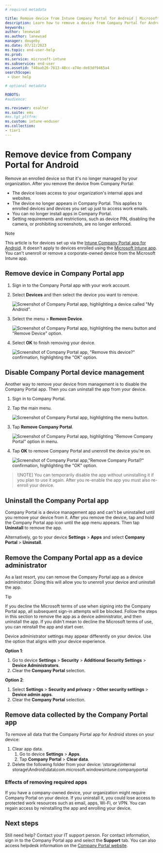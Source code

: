 ```yaml
---
# required metadata

title: Remove device from Intune Company Portal for Android | Microsoft Docs
description: Learn how to remove a device from Company Portal for Android and uninstall the Company Portal app.
keywords:
author: lenewsad
ms.author: lanewsad
manager: dougeby
ms.date: 07/12/2023
ms.topic: end-user-help
ms.prod:
ms.service: microsoft-intune
ms.subservice: end-user
ms.assetid: f40aab26-7613-48cc-a74e-de83df9465a4
searchScope:
 - User help

# optional metadata

ROBOTS:   
#audience:

ms.reviewer: esalter
ms.suite: ems
#ms.tgt_pltfrm:
ms.custom: intune-enduser
ms.collection:
- tier1
---
```


# Remove device from Company Portal for Android  

Remove an enrolled device so that it's no longer managed by your organization. After you remove the device from Company Portal:  

* The device loses access to your organization's internal apps and websites.   
* The device no longer appears in Company Portal. This applies to enrolled devices and devices you set up just to access work emails.  
* You can no longer install apps in Company Portal.  
* Setting requirements and restrictions, such as device PIN, disabling the camera, or prohibiting screenshots, are no longer enforced. 

> [!NOTE]
> This article is for devices set up via the [Intune Company Portal app for Android](https://play.google.com/store/apps/details?id=com.microsoft.windowsintune.companyportal). It doesn't apply to devices enrolled using the [Microsoft Intune app](https://play.google.com/store/apps/details?id=com.microsoft.intune). You can't unenroll or remove a corporate-owned device from the Microsoft Intune app.   

## Remove device in Company Portal app  
1. Sign in to the Company Portal app with your work account.  
2. Select **Devices** and then select the device you want to remove. 

    ![Screenshot of Company Portal app, highlighting a device called "My Android".](./media/remove-device-from-company-portal-2101-01.png) 

3. Select the menu > **Remove Device**.  

    ![Screenshot of Company Portal app, highlighting the menu button and "Remove Device" option.](./media/remove-device-from-company-portal-2101-02.png)  

4. Select **OK** to finish removing your device.  

    ![Screenshot of Company Portal app, "Remove this device?" confirmation, highlighting the "OK" option.](./media/remove-device-from-company-portal-2101-03.png)  

## Disable Company Portal device management 
Another way to remove your device from management is to disable the Company Portal app. Then you can uninstall the app from your device.    

1. Sign in to Company Portal.   
2. Tap the main menu.    

    ![Screenshot of Company Portal app, highlighting the menu button.](./media/remove-intune-company-portal-android-2101-01.png) 

3. Tap **Remove Company Portal**.   

    ![Screenshot of Company Portal app, highlighting "Remove Company Portal" option in menu.](./media/remove-intune-company-portal-android-2101-02.png) 

4. Tap **OK** to remove Company Portal and unenroll the device you're on.   

    ![Screenshot of Company Portal app,"Remove Company Portal?" confirmation, highlighting the "OK" option.](./media/remove-intune-company-portal-android-2101-03.png)  

>![NOTE]
> You can temporarily disable the app without uninstalling it if you plan to use it again. After you re-enable the app you must also re-enroll your device.  

## Uninstall the Company Portal app

Company Portal is a device management app and can't be uninstalled until you remove your device from it. After you remove the device, tap and hold the Company Portal app icon until the app menu appears. Then tap **Uninstall** to remove the app.    

Alternatively, go to your device **Settings** > **Apps** and select **Company Portal** > **Uninstall**.  

## Remove the Company Portal app as a device administrator  

As a last resort, you can remove the Company Portal app as a device administrator. Doing this will allow you to unenroll your device and uninstall the app.  

>[!TIP] 
> If you decline the Microsoft terms of use when signing into the Company Portal app, all subsequent sign-in attempts will be blocked. Follow the steps in this section to remove the app as a device administrator, and then uninstall the app. If you didn't mean to decline the Microsoft terms of use, you can reinstall the app and start over.

Device administrator settings may appear differently on your device. Use the option that aligns with your device experience. 

**Option 1**:  

1. Go to device **Settings** > **Security** > **Additional Security Settings** > **Device Administrators**.  
2. Clear the **Company Portal** selection.  

**Option 2**:

1. Select **Settings** > **Security and privacy** > **Other security settings** > **Device admin apps**.
2. Clear the **Company Portal** selection.  

## Remove data collected by the Company Portal app  

To remove all data that the Company Portal app for Android stores on your device:  

1. Clear app data.  
   1. Go to device **Settings** > **Apps**.
   1. Tap **Company Portal** > **Clear data**.  
2. Delete the following folder from your device: \storage\internal storage\Android\data\com.microsoft.windowsintune.companyportal    

### Effects of removing required apps  
If you have a company-owned device, your organization might require Company Portal on your device. If you uninstall it, you could lose access to protected work resources such as email, apps, Wi-Fi, or VPN. You can regain access by reinstalling the app and enrolling your device. 

## Next steps  

Still need help? Contact your IT support person. For contact information, sign in to the Company Portal app and select the **Support** tab.  You can also access helpdesk information on the [Company Portal website](https://go.microsoft.com/fwlink/?linkid=2010980). 
